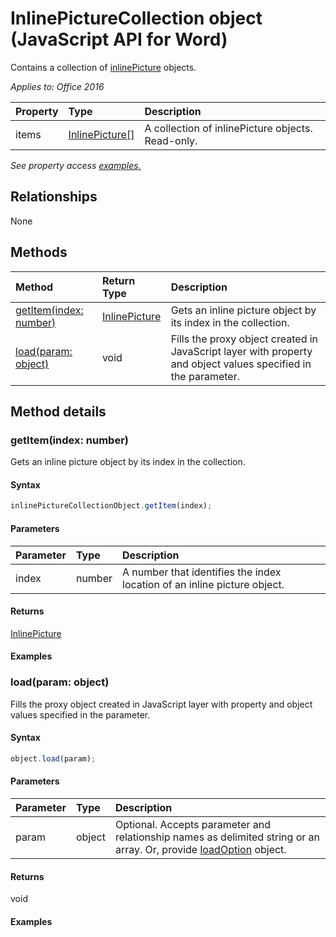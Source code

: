 # InlinePictureCollection object (JavaScript API for Word)

Contains a collection of [inlinePicture](inlinePicture.md) objects.

_Applies to: Office 2016_

| Property	   | Type	|Description
|:---------------|:--------|:----------|
|items|[InlinePicture[]](inlinepicture.md)|A collection of inlinePicture objects. Read-only.|

_See property access [examples.](#property-access-examples)_

## Relationships
None


## Methods

| Method		   | Return Type	|Description|
|:---------------|:--------|:----------|
|[getItem(index: number)](#getitemindex-number)|[InlinePicture](inlinepicture.md)|Gets an inline picture object by its index in the collection.|
|[load(param: object)](#loadparam-object)|void|Fills the proxy object created in JavaScript layer with property and object values specified in the parameter.|

## Method details

### getItem(index: number)
Gets an inline picture object by its index in the collection.

#### Syntax
```js
inlinePictureCollectionObject.getItem(index);
```

#### Parameters
| Parameter	   | Type	|Description|
|:---------------|:--------|:----------|
|index|number|A number that identifies the index location of an inline picture object.|

#### Returns
[InlinePicture](inlinepicture.md)

#### Examples
### load(param: object)
Fills the proxy object created in JavaScript layer with property and object values specified in the parameter.

#### Syntax
```js
object.load(param);
```

#### Parameters
| Parameter	   | Type	|Description|
|:---------------|:--------|:----------|
|param|object|Optional. Accepts parameter and relationship names as delimited string or an array. Or, provide [loadOption](loadoption.md) object.|

#### Returns
void

#### Examples
